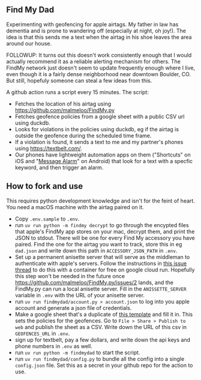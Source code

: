 ## Find My Dad

Experimenting with geofencing for apple airtags.
My father in law has dementia and is prone to wandering off (especially at night, oh joy!).
The idea is that this sends me a text when the airtag in his shoe leaves the area around our house.

FOLLOWUP:
It turns out this doesn't work consistently enough that I would actually recommend it
as a reliable alerting mechanism for others.
The FindMy network just doesn't seem to update frequently enough where I live,
even though it is a fairly dense neighborhood near downtown Boulder, CO.
But still, hopefuly someone can steal a few ideas from this.

A github action runs a script every 15 minutes. The script:
- Fetches the location of his airtag using https://github.com/malmeloo/FindMy.py
- Fetches geofence policies from a google sheet with a public CSV url using duckdb.
- Looks for violations in the policies using duckdb, eg if the airtag is outside
  the geofence during the scheduled time frame.
- If a violation is found, it sends a text to me and my partner's phones using https://textbelt.com/.
- Our phones have lightweight automation apps on them ("Shortcuts" on iOS and "[Message Alarm](https://play.google.com/store/apps/details?id=com.app.messagealarm&hl=en_US)" on Android) that
  look for a text with a specfic keyword, and then trigger an alarm.

## How to fork and use

This requires python development knowledge and isn't for the feint of heart.
You need a macOS machine with the airtag paired on it.

- Copy `.env.sample` to `.env`.
- run `uv run python -m findmy decrypt` to go through the encypted files that
  apple's FindMy app stores on your mac,
  decrypt them, and print the JSON to stdout.
  There will be one for every Find My accessory you have paired.
  Find the one for the airtag you want to track, store this in eg `dad.json`
  and write down this path in `ACCESSORY_JSON_PATH` in `.env`.
- Set up a permanent anisette server that will serve as the middleman to authenticate with
  apple's servers. Follow the instructions in [this issue thread](https://github.com/malmeloo/FindMy.py/issues/48#issuecomment-2901848737) to do this with a container for free on google cloud run.
  Hopefully this step won't be needed in the future
  once https://github.com/malmeloo/FindMy.py/issues/2 lands, and the FindMy.py
  can run a local anisette server.
  Fill in the `ANISSETTE_SERVER` variable in `.env` with the URL of your anisette server.
- run `uv run findmydad/account.py > account.json` to log into you apple account and generate
  a json file of credentials.
- Make a google sheet that's a duplicate of [this template](https://docs.google.com/spreadsheets/d/1C09ana124zMZPIfaXOytVwqdWKTPMIF7fb2j8o0JLDc/edit?gid=0#gid=0) and fill it in.
  This sets the policies for the geofences.
  Go to `File > Share > Publish to web` and publish the sheet as a CSV.
  Write down the URL of this csv in `GEOFENCES_URL` in `.env`.
- sign up for textbelt, pay a few dollars, and write down the api keys and phone numbers
  in `.env` as well.
- run `uv run python -m findmydad` to start the script.
- run `uv run findmydad/config.py` to bundle all the config into a single `config.json` file.
  Set this as a secret in your github repo for the action to use.